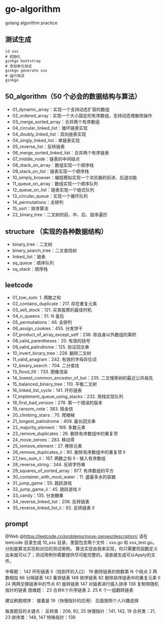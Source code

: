 # go-algorithm

golang algorithm practice

## 测试生成

```
cd xxx
# 初始化
ginkgo bootstrap
# 添加单元测试
ginkgo generate xxx
# 运行测试
ginkgo
```

## 50_algorithm（50 个必会的数据结构与算法）

- 01_dynamic_array：实现一个支持动态扩容的数组
- 02_ordered_array：实现一个大小固定的有序数组，支持动态增删改操作
- 03_merge_sorted_array：合并两个有序数组
- 04_circular_linked_list：循环链表实现
- 04_doubly_linked_list：双向链表实现
- 04_singly_linked_list：单链表实现
- 05_reverse_list：反转链表
- 06_merge_sorted_linked_list：合并两个有序链表
- 07_middle_node：链表的中间结点
- 08_stack_on_array：数组实现一个顺序栈
- 09_stack_on_list：链表实现一个顺序栈
- 10_simply_browser：编程模拟实现一个浏览器的前进、后退功能
- 11_queue_on_array：数组实现一个顺序队列
- 12_queue_on_list：链表实现一个链式队列
- 13_circular_queue：实现一个循环队列
- 14_permutations：全排列
- 15_sort：排序算法
- 22_binary_tree：二叉树的前、中、后、层序遍历

## structure （实现的各种数据结构）

- binary_tree：二叉树
- binary_search_tree：二叉查找树
- linked_list：链表
- sq_queue：顺序队列
- sq_stack：顺序栈

## leetcode

- 01_tow_sum: 1. 两数之和
- 02_contains_duplicate：217. 存在重复元素
- 03_sell_stock：121. 买卖股票的最佳时机
- 04_n_queens：51. N 皇后
- 05_permutations：46. 全排列
- 06_assign_cookies：455. 分发饼干
- 07_product_of_array_except_self：238. 除自身以外数组的乘积
- 08_valid_parentheses：20. 有效的括号
- 09_valid_palindrome：125. 验证回文串
- 10_invert_binary_tree：226. 翻转二叉树
- 11_valid_anagram：242. 有效的字母异位词
- 12_binary_search：704. 二分查找
- 13_flood_fill：733. 图像渲染
- 14_lowest_common_ancestor_of_bst：235. 二叉搜索树的最近公共祖先
- 15_balanced_binary_tree：110. 平衡二叉树
- 16_linked_list_cycle：141. 环形链表
- 17_implement_queue_using_stacks：232. 用栈实现队列
- 18_first_bad_version：278. 第一个错误的版本
- 19_ransom_note：383. 赎金信
- 20_climbing_stairs：70. 爬楼梯
- 21_longest_palindrome：409. 最长回文串
- 22_majority_element：169. 多数元素
- 23_remove_duplicates：26. 删除有序数组中的重复项
- 24_move_zeroes：283. 移动零
- 25_remove_element：27. 移除元素
- 26_remove_duplicates_ii：80. 删除有序数组中的重复项 II
- 27_two_sum_ii：167. 两数之和 II - 输入有序数组
- 28_reverse_string：344. 反转字符串
- 29_squares_of_sorted_array：977. 有序数组的平方
- 30_container_with_most_water：11. 盛最多水的容器
- 31_jump_game：55. 跳跃游戏
- 32_jump_game_ii：45. 跳跃游戏 II
- 33_candy：135. 分发糖果
- 34_reverse_linked_list：206. 反转链表
- 35_reverse_linked_list_ii：92. 反转链表 II



## prompt

@Web @https://leetcode.cn/problems/move-zeroes/description/
请在 leetcode 目录生成 10_xxx 目录，里面包含两个文件：xxx.go 和 xxx_test.go。分别是算法实现和对应的测试用例。
算法实现由我来实现，你只需要将函数定义出来就可以了；测试用例你需要提供尽可能完整的。请直接生成可以Apply的文件。













中等题：
142 环形链表 II（找到环的入口）
19 删除链表的倒数第 N 个结点
2 两数相加
86 分隔链表
143 重排链表
148 排序链表
82 删除排序链表中的重复元素 II
24 两两交换链表中的节点
61 旋转链表
147 对链表进行插入排序
138 复制带随机指针的链表
困难题：
23 合并K个升序链表
2. 25 K 个一组翻转链表

建议刷题顺序：
接着是 19（快慢指针的应用）
后面按照个人兴趣选择

每类题目的关键点：
反转类：206, 92, 25
快慢指针：141, 142, 19
合并类：21, 23
排序类：148, 147
特殊指针：138